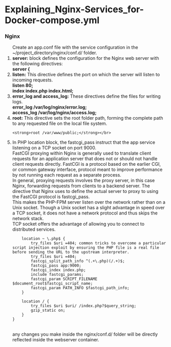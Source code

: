 # Explaining_Nginx-Services_for-Docker-compose.yml
### Nginx
<ol>
Create an app.conf file with the service configuration in the ~/project_directory/nginx/conf.d/ folder.</br>

<li><strong>server:</strong> block defines the configuration for the Nginx web server with the following directives:  </li>
<strong>server { </strong>
 
<li><strong>listen:</strong> This directive defines the port on which the server will listen to incoming requests.</li>
<strong>
    listen 80;</br>
    index index.php index.html;</strong>

<li><strong>error_log and access_log:</strong> These directives define the files for writing logs.</li>
<strong>
    error_log  /var/log/nginx/error.log;</br>
    access_log /var/log/nginx/access.log;</strong>

<li><strong>root:</strong> This directive sets the root folder path, forming the complete path to any requested file on the local file system.</li>

    <strong>root /var/www/public;</strong></br>


<li>In PHP location block, the fastcgi_pass instruct that the app service listening on a TCP socket on port 9000.</br>
FastCGI proxying within Nginx is generally used to translate client requests for an application server that does not or should not handle client requests directly. FastCGI is a protocol based on the earlier CGI, or common gateway interface, protocol meant to improve performance by not running each request as a separate process.</br>
In general, proxying requests involves the proxy server, in this case Nginx, forwarding requests from clients to a backend server. The directive that Nginx uses to define the actual server to proxy to using the FastCGI protocol is fastcgi_pass.</br>
This makes the PHP-FPM server listen over the network rather than on a Unix socket. Though a Unix socket has a slight advantage in speed over a TCP socket, it does not have a network protocol and thus skips the network stack. </br>
TCP socket offers the advantage of allowing you to connect to distributed services. </li>


```
    location ~ \.php$ {
        try_files $uri =404; common tricks to overcome a particular script injection exploit by ensuring the PHP file is a real file before sending the URL to the upstream interpreter.
        try_files $uri =404;
        fastcgi_split_path_info ^(.+\.php)(/.+)$;
        fastcgi_pass app:9000;
        fastcgi_index index.php;
        include fastcgi_params;
        fastcgi_param SCRIPT_FILENAME $document_root$fastcgi_script_name;
        fastcgi_param PATH_INFO $fastcgi_path_info;
    }

    location / {
        try_files $uri $uri/ /index.php?$query_string;
        gzip_static on;
    }
}

```
</br>
any changes you make inside the nginx/conf.d/ folder will be directly reflected inside the webserver container.

</ol>

